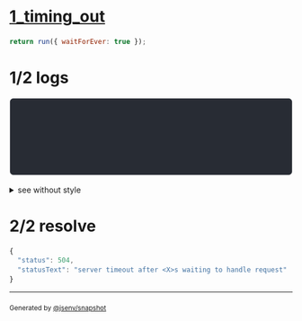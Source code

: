 # [1_timing_out](../../request_handling_timeout.test.mjs#L32)

```js
return run({ waitForEver: true });
```

# 1/2 logs

![img](log_group.svg)

<details>
  <summary>see without style</summary>

```console
server started at http://127.0.0.1
(node:992) Warning: Readable stream not used after <X> second.
    at Timeout._onTimeout (@jsenv/core/packages/independent/backend/server/src/interfacing_with_node/observable_from_node_stream.js:43:15)
    at listOnTimeout (node:internal/timers:594:17)
    at process.processTimers (node:internal/timers:529:7)
path: undefined, fd: undefined, url: /
GET http://127.0.0.1/
  504 server timeout after <X>s waiting to handle request
```

</details>


# 2/2 resolve

```js
{
  "status": 504,
  "statusText": "server timeout after <X>s waiting to handle request"
}
```

---

<sub>
  Generated by <a href="https://github.com/jsenv/core/tree/main/packages/independent/snapshot">@jsenv/snapshot</a>
</sub>
